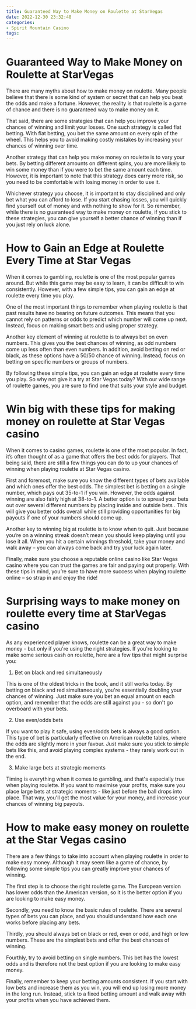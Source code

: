 ```yaml
---
title: Guaranteed Way to Make Money on Roulette at StarVegas 
date: 2022-12-30 23:32:48
categories:
- Spirit Mountain Casino
tags:
---
```



#  Guaranteed Way to Make Money on Roulette at StarVegas 

There are many myths about how to make money on roulette. Many people believe that there is some kind of system or secret that can help you beat the odds and make a fortune. However, the reality is that roulette is a game of chance and there is no guaranteed way to make money on it.

That said, there are some strategies that can help you improve your chances of winning and limit your losses. One such strategy is called flat betting. With flat betting, you bet the same amount on every spin of the wheel. This helps you to avoid making costly mistakes by increasing your chances of winning over time.

Another strategy that can help you make money on roulette is to vary your bets. By betting different amounts on different spins, you are more likely to win some money than if you were to bet the same amount each time. However, it is important to note that this strategy does carry more risk, so you need to be comfortable with losing money in order to use it.

Whichever strategy you choose, it is important to stay disciplined and only bet what you can afford to lose. If you start chasing losses, you will quickly find yourself out of money and with nothing to show for it. So remember, while there is no guaranteed way to make money on roulette, if you stick to these strategies, you can give yourself a better chance of winning than if you just rely on luck alone.

#  How to Gain an Edge at Roulette Every Time at Star Vegas 

When it comes to gambling, roulette is one of the most popular games around. But while this game may be easy to learn, it can be difficult to win consistently. However, with a few simple tips, you can gain an edge at roulette every time you play.

One of the most important things to remember when playing roulette is that past results have no bearing on future outcomes. This means that you cannot rely on patterns or odds to predict which number will come up next. Instead, focus on making smart bets and using proper strategy.

Another key element of winning at roulette is to always bet on even numbers. This gives you the best chances of winning, as odd numbers come up less often than even numbers. In addition, avoid betting on red or black, as these options have a 50/50 chance of winning. Instead, focus on betting on specific numbers or groups of numbers.

By following these simple tips, you can gain an edge at roulette every time you play. So why not give it a try at Star Vegas today? With our wide range of roulette games, you are sure to find one that suits your style and budget.

#  Win big with these tips for making money on roulette at Star Vegas casino 

When it comes to casino games, roulette is one of the most popular. In fact, it’s often thought of as a game that offers the best odds for players. That being said, there are still a few things you can do to up your chances of winning when playing roulette at Star Vegas casino.

First and foremost, make sure you know the different types of bets available and which ones offer the best odds. The simplest bet is betting on a single number, which pays out 35-to-1 if you win. However, the odds against winning are also fairly high at 38-to-1. A better option is to spread your bets out over several different numbers by placing inside and outside bets . This will give you better odds overall while still providing opportunities for big payouts if one of your numbers should come up.

Another key to winning big at roulette is to know when to quit. Just because you’re on a winning streak doesn’t mean you should keep playing until you lose it all. When you hit a certain winnings threshold, take your money and walk away – you can always come back and try your luck again later.

Finally, make sure you choose a reputable online casino like Star Vegas casino where you can trust the games are fair and paying out properly. With these tips in mind, you’re sure to have more success when playing roulette online – so strap in and enjoy the ride!

#  Surprising ways to make money on roulette every time at StarVegas casino 

As any experienced player knows, roulette can be a great way to make money - but only if you're using the right strategies. If you're looking to make some serious cash on roulette, here are a few tips that might surprise you:

1. Bet on black and red simultaneously

This is one of the oldest tricks in the book, and it still works today. By betting on black and red simultaneously, you're essentially doubling your chances of winning. Just make sure you bet an equal amount on each option, and remember that the odds are still against you - so don't go overboard with your bets.

2. Use even/odds bets

If you want to play it safe, using even/odds bets is always a good option. This type of bet is particularly effective on American roulette tables, where the odds are slightly more in your favour. Just make sure you stick to simple bets like this, and avoid playing complex systems - they rarely work out in the end.

3. Make large bets at strategic moments

Timing is everything when it comes to gambling, and that's especially true when playing roulette. If you want to maximise your profits, make sure you place large bets at strategic moments - like just before the ball drops into place. That way, you'll get the most value for your money, and increase your chances of winning big payouts.

#  How to make easy money on roulette at the Star Vegas casino

There are a few things to take into account when playing roulette in order to make easy money. Although it may seem like a game of chance, by following some simple tips you can greatly improve your chances of winning.

The first step is to choose the right roulette game. The European version has lower odds than the American version, so it is the better option if you are looking to make easy money.

Secondly, you need to know the basic rules of roulette. There are several types of bets you can place, and you should understand how each one works before placing any bets.

Thirdly, you should always bet on black or red, even or odd, and high or low numbers. These are the simplest bets and offer the best chances of winning.

Fourthly, try to avoid betting on single numbers. This bet has the lowest odds and is therefore not the best option if you are looking to make easy money.

Finally, remember to keep your betting amounts consistent. If you start with low bets and increase them as you win, you will end up losing more money in the long run. Instead, stick to a fixed betting amount and walk away with your profits when you have achieved them.